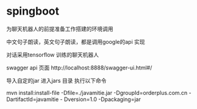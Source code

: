 # spingboot
为聊天机器人的前提准备工作搭建的环境调用

中文句子朗读，英文句子朗读，都是调用google的api 实现

对话采用tensorflow 训练的聊天机器人

swagger api 页面
http://localhost:8888/swagger-ui.html#/


导入自定的jar 
进入jars 目录 执行以下命令

mvn install:install-file -Dfile=./javamitie.jar -DgroupId=orderplus.com.cn -DartifactId=javamitie - Dversion=1.0 -Dpackaging=jar

